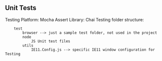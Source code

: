 ## Unit Tests
Testing Platform: Mocha
Assert Library: Chai
Testing folder structure:
```
    test 
        browser --> just a sample test folder, not used in the project
        node
            JS Unit test files
        utils
            IE11.Config.js --> specific IE11 window configuration for Testing
```